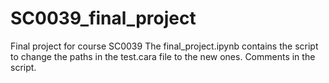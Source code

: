 # SC0039_final_project
Final project for course SC0039
The final_project.ipynb contains the script to change the paths in the test.cara file to the new ones. 
Comments in the script.
